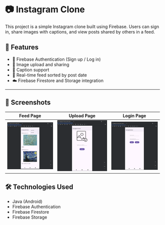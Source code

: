 # 📷 Instagram Clone

This project is a simple Instagram clone built using Firebase. Users can sign in, share images with captions, and view posts shared by others in a feed.

## 🚀 Features

- 🔐 Firebase Authentication (Sign up / Log in)
- 📸 Image upload and sharing
- 📝 Caption support
- 📰 Real-time feed sorted by post date
- ☁️ Firebase Firestore and Storage integration

---

## 📱 Screenshots

Feed Page | Upload Page | Login Page
:-------------------------:|:-------------------------:|:-------------------------:
![Feed Screenshot](screenshots/feed.png) | ![Upload Screenshot](screenshots/upload.png) | ![Login Screenshot](screenshots/login.png)






## 🛠 Technologies Used

- Java (Android)
- Firebase Authentication
- Firebase Firestore
- Firebase Storage

